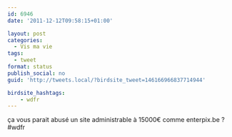 ```yaml
---
id: 6946
date: '2011-12-12T09:58:15+01:00'

layout: post
categories:
  - Vis ma vie
tags:
  - tweet
format: status
publish_social: no
guid: 'http://tweets.local/?birdsite_tweet=146166966837714944'

birdsite_hashtags:
    - wdfr
---
```


ça vous parait abusé un site administrable à 15000€ comme enterpix.be ? #wdfr